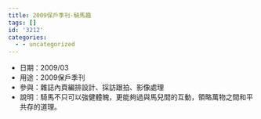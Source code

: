 ```yaml
---
title: 2009保戶季刊-騎馬趣
tags: []
id: '3212'
categories:
  - - uncategorized
---
```


*   日期：2009/03
*   用途：2009保戶季刊
*   參與：雜誌內頁編排設計、採訪跟拍、影像處理
*   說明：騎馬不只可以強健體魄，更能夠過與馬兒間的互動，領略萬物之間和平共存的道理。